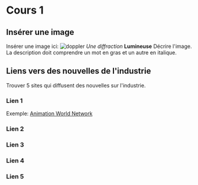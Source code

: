 # Cours 1
## Insérer une image
Insérer une image ici: 
![doppler](Images/Lightshadows.jpg)
_Une diffraction_
**Lumineuse**
Décrire l'image. La description doit comprendre un mot en gras et un autre en italique. 

## Liens vers des nouvelles de l'industrie
Trouver 5 sites qui diffusent des nouvelles sur l'industrie.

### Lien 1 
Exemple: [Animation World Network](https://www.awn.com/)

### Lien 2 


### Lien 3 


### Lien 4 


### Lien 5 
